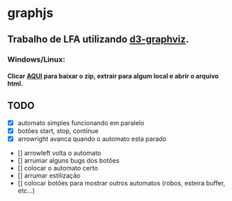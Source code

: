# graphjs

## Trabalho de LFA utilizando [d3-graphviz](https://github.com/magjac/d3-graphviz).


### Windows/Linux:

#### Clicar [AQUI](https://codeload.github.com/ERTHang/graphjs/zip/master) para baixar o zip, extrair para algum local e abrir o arquivo html.


## TODO
- [x] automato simples funcionando em paralelo
- [x] botões start, stop, continue
- [x] arrowright avanca quando o automato esta parado
- [] arrowleft volta o automato
- [] arrumar alguns bugs dos botões
- [] colocar o automato certo
- [] arrumar estilização
- [] colocar botões para mostrar outros automatos (robos, esteira buffer, etc...)
